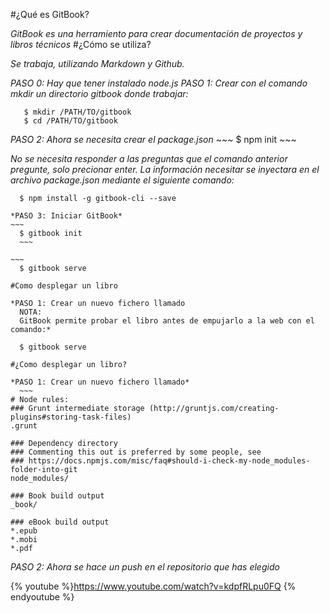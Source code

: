 
#¿Qué es GitBook?

  *GitBook es una herramiento para crear documentación de proyectos y libros técnicos*
#¿Cómo se utiliza?

  *Se trabaja, utilizando Markdown y Github.*

  *PASO 0: Hay que tener instalado node.js
  PASO 1: Crear con el comando mkdir un directorio gitbook donde trabajar:*
  ~~~
     $ mkdir /PATH/TO/gitbook
     $ cd /PATH/TO/gitbook
  ~~~
   *PASO 2: Ahora se necesita crear el package.json*
    ~~~
    $ npm init
    ~~~

  *No se necesita responder a las preguntas que el comando anterior pregunte, solo precionar enter. La información necesitar se inyectara en el archivo package.json mediante el siguiente comando:*
  ~~~
    $ npm install -g gitbook-cli --save
  ~~~
    *PASO 3: Iniciar GitBook*
    ~~~
      $ gitbook init
      ~~~

    ~~~
      $ gitbook serve

  ~~~
#Como desplegar un libro

  *PASO 1: Crear un nuevo fichero llamado
    NOTA:
    GitBook permite probar el libro antes de empujarlo a la web con el comando:*
~~~
      $ gitbook serve

  ~~~
#¿Como desplegar un libro?

  *PASO 1: Crear un nuevo fichero llamado*
    ~~~
  # Node rules:
### Grunt intermediate storage (http://gruntjs.com/creating-plugins#storing-task-files)
.grunt

### Dependency directory
### Commenting this out is preferred by some people, see
### https://docs.npmjs.com/misc/faq#should-i-check-my-node_modules-folder-into-git
node_modules/

### Book build output
_book/

### eBook build output
*.epub
*.mobi
*.pdf
~~~
*PASO 2: Ahora se hace un push en el repositorio que has elegido*

{% youtube %}https://www.youtube.com/watch?v=kdpfRLpu0FQ {% endyoutube %}
